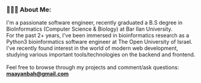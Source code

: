 <h3 align="left"> 👩🏽‍💻 About Me:</h3>
I'm a passionate software engineer, recently graduated a B.S degree in BioInformatics (Computer Science & Biology) at Bar Ilan University.<br>
For the past 2+ years, I've been immersed in bioinformatics research as a Python3 bioinformatics software engineer at The Open University of Israel.
I've recently found interest in the world of modern web development, studying various important tools/technologies on the backend and frontend.
<br><br>
Feel free to browse through my projects and comment/ask questions: <a href="mailto:maayanbah@gmail.com"><strong>maayanbah@gmail.com</strong></a>
